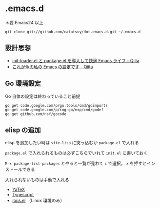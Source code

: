 .emacs.d
==================================

＊要 Emacs24 以上

    git clone git://github.com/catatsuy/dot.emacs.d.git ~/.emacs.d


## 設計思想

 * [init-loader.el と package.el を導入して快適 Emacs ライフ - Qiita](http://qiita.com/catatsuy/items/5f1cd86e2522fd3384a0)
 * [これが今の私の Emacs の設定です - Qiita](http://qiita.com/catatsuy/items/55d50d13ebc965e5f31e)


## Go 環境設定

Go 自体の設定は終わっていること前提

    go get code.google.com/p/go.tools/cmd/goimports
    go get code.google.com/p/rog-go/exp/cmd/godef
    go get github.com/nsf/gocode


## elisp の追加

elisp を追加したい時は `site-lisp` に突っ込むか `package.el` で入れる

`package.el` で入れられるものは必ずこちらでいれて `init.el` に書いておく

`M-x package-list-packages` とやると一覧が見れて `i` で選択， `x` を押すとインストールできる

入れられないものは手動で入れる

* [YaTeX](http://www.yatex.org/)
* [Typescript](http://blogs.msdn.com/b/interoperability/archive/2012/10/01/sublime-text-vi-emacs-typescript-enabled.aspx)
* [ibus.el](http://www11.atwiki.jp/s-irie/pages/21.html) （Linux 環境のみ）
